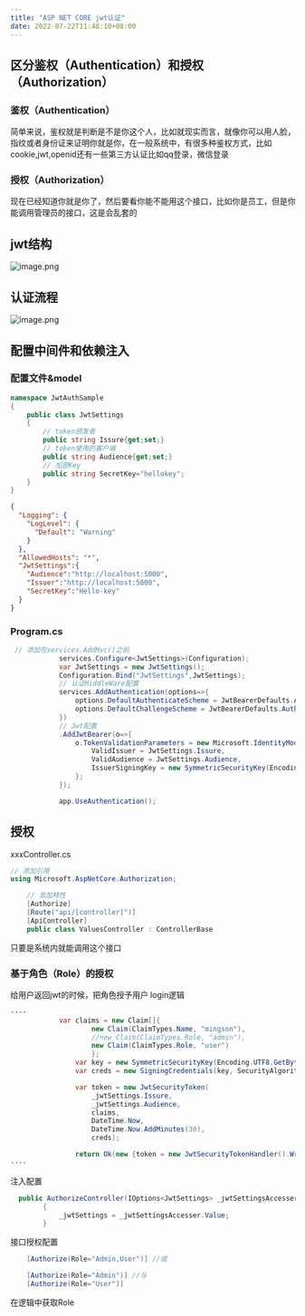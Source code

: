 ```yaml
---
title: "ASP NET CORE jwt认证"
date: 2022-07-22T11:48:10+08:00
---
```



## 区分鉴权（Authentication）和授权（Authorization）

### 鉴权（Authentication）

简单来说，鉴权就是判断是不是你这个人，比如就现实而言，就像你可以用人脸，指纹或者身份证来证明你就是你，在一般系统中，有很多种鉴权方式，比如cookie,jwt,openid还有一些第三方认证比如qq登录，微信登录

### 授权（Authorization）

现在已经知道你就是你了，然后要看你能不能用这个接口，比如你是员工，但是你能调用管理员的接口，这是会乱套的

## jwt结构

![image.png](http://tva1.sinaimg.cn/large/008rgIcAly1h4foz4dp87j30qi0fhdgs.jpg)

## 认证流程

![image.png](http://tva1.sinaimg.cn/large/008rgIcAly1h4fpfysoezj30co09v756.jpg)

## 配置中间件和依赖注入

### 配置文件&model

```cs
namespace JwtAuthSample
{
    public class JwtSettings
    {
        // token颁发者
        public string Issure{get;set;}
        // token使用的客户端
        public string Audience{get;set;}
        // 加密Key
        public string SecretKey="hellokey";
    }
}
```

```json
{
  "Logging": {
    "LogLevel": {
      "Default": "Warning"
    }
  },
  "AllowedHosts": "*",
  "JwtSettings":{
    "Audience":"http://localhost:5000",
    "Issuer":"http://localhost:5000",
    "SecretKey":"Hello-key"
  }
}
```

### Program.cs

```cs
 // 添加在services.AddMvc()之前
            services.Configure<JwtSettings>(Configuration);
            var JwtSettings = new JwtSettings();
            Configuration.Bind("JwtSettings",JwtSettings);
            // 认证MiddleWare配置
            services.AddAuthentication(options=>{
                options.DefaultAuthenticateScheme = JwtBearerDefaults.AuthenticationScheme;
                options.DefaultChallengeScheme = JwtBearerDefaults.AuthenticationScheme;
            })
            // Jwt配置
            .AddJwtBearer(o=>{
                o.TokenValidationParameters = new Microsoft.IdentityModel.Tokens.TokenValidationParameters{
                    ValidIssuer = JwtSettings.Issure,
                    ValidAudience = JwtSettings.Audience,
                    IssuerSigningKey = new SymmetricSecurityKey(Encoding.UTF8.GetBytes(JwtSettings.SecretKey))// 对称加密
                };
            });

            app.UseAuthentication();            
```

## 授权

xxxController.cs

```cs
// 添加引用
using Microsoft.AspNetCore.Authorization;

    // 添加特性
    [Authorize]
    [Route("api/[controller]")]
    [ApiController]
    public class ValuesController : ControllerBase
```

只要是系统内就能调用这个接口

### 基于角色（Role）的授权

给用户返回jwt的时候，把角色授予用户
login逻辑

```cs
····
            var claims = new Claim[]{
                    new Claim(ClaimTypes.Name, "mingson"),
                    //new Claim(ClaimTypes.Role, "admin"),
                    new Claim(ClaimTypes.Role, "user")
                    };
                var key = new SymmetricSecurityKey(Encoding.UTF8.GetBytes(_jwtSettings.SecretKey));// 对称加密算法
                var creds = new SigningCredentials(key, SecurityAlgorithms.HmacSha256);

                var token = new JwtSecurityToken(
                    _jwtSettings.Issure,
                    _jwtSettings.Audience,
                    claims,
                    DateTime.Now,
                    DateTime.Now.AddMinutes(30),
                    creds);

                return Ok(new {token = new JwtSecurityTokenHandler().WriteToken(token)});
····
```

注入配置

```cs
  public AuthorizeController(IOptions<JwtSettings> _jwtSettingsAccesser)
        {
            _jwtSettings = _jwtSettingsAccesser.Value;
        }
```

接口授权配置

```cs
    [Authorize(Role="Admin,User")] //或

    [Authorize(Role="Admin")] //与
    [Authorize(Role="User")]
```
在逻辑中获取Role